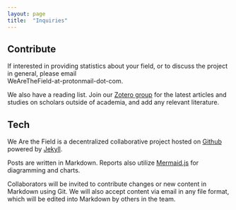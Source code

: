 ```yaml
---
layout: page
title:  "Inquiries"
---
```

## Contribute
If interested in providing statistics about your field, or to discuss the project in general, please email   
<span class="emphasis">WeAreTheField-at-protonmail-dot-com.</span>

We also have a reading list. Join our [Zotero group](https://www.zotero.org/groups/4860415/wearethefield) for the latest articles and studies on scholars outside of academia, and add any relevant literature.


## Tech

We Are the Field is a decentralized collaborative project hosted on [Github](https://github.com/WeAreTheField/wearethefield) powered by [Jekyll](https://jekyllrb.com/). 

Posts are written in Markdown. Reports also utilize [Mermaid.js](https://mermaid.js.org/) for diagramming and charts.

Collaborators will be invited to contribute changes or new content in Markdown using Git. We will also accept content via email in any file format, which will be edited into Markdown by others in the team.